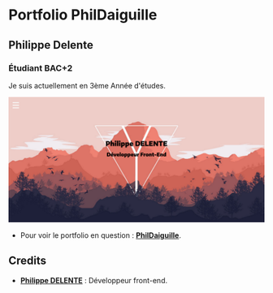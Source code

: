 # Portfolio PhilDaiguille

## Philippe Delente

### Étudiant BAC+2

Je suis actuellement en 3ème Année d'études.

![Reamde](./assets/Readme.png)

* Pour voir le portfolio en question : **[PhilDaiguille](https://phildaiguille.github.io/Portfolio_PhilDaiguille/)**.

## Credits

* [**Philippe DELENTE**](https://github.com/PhilDaiguille) : Développeur front-end.
